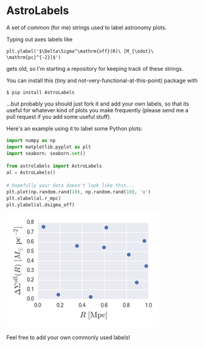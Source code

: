# AstroLabels
A set of common (for me) strings used to label astronomy plots. 

Typing out axes labels like 
```
plt.ylabel('$\Delta\Sigma^\mathrm{off}(R)\ [M_{\odot}\ \mathrm{pc}^{-2}]$')
```
gets old, so I'm starting a repository for keeping track of these strings. 

You can install this (tiny and not-very-functional-at-this-point) package with 
```
$ pip install AstroLabels
```
...but probably you should just fork it and add your own labels, so that its 
useful for whatever kind of plots you make frequently (please send me a pull 
request if you add some useful stuff).

Here's an example using it to label some Python plots:
```python
import numpy as np
import matplotlib.pyplot as plt
import seaborn; seaborn.set()

from astrolabels import AstroLabels
al = AstroLabels()

# hopefully your data doesn't look like this...
plt.plot(np.random.rand(10), np.random.rand(10), 'o')
plt.xlabel(al.r_mpc)
plt.ylabel(al.dsigma_off)
```
![sample plot](./images/sample_plot.png)

Feel free to add your own commonly used labels!
